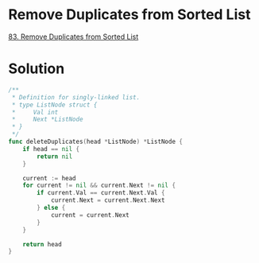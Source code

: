 # Remove Duplicates from Sorted List

[83. Remove Duplicates from Sorted List](https://leetcode.com/problems/remove-duplicates-from-sorted-list/description/)


# Solution

```go
/**
 * Definition for singly-linked list.
 * type ListNode struct {
 *     Val int
 *     Next *ListNode
 * }
 */
func deleteDuplicates(head *ListNode) *ListNode {
    if head == nil {
        return nil
    }

    current := head
    for current != nil && current.Next != nil {
        if current.Val == current.Next.Val {
            current.Next = current.Next.Next
        } else {
            current = current.Next
        }
    }

    return head
}
```
